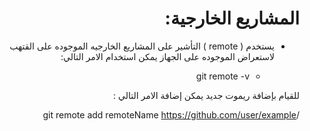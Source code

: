 
<div dir = rtl > 
  
 <h1> المشاريع الخارجية:
 </h1> 




 <ul>
  <li> <p>
يستخدم ( remote ) التأشير على المشاريع الخارجيه الموجوده على القتهب
لاستعراض الموجوده على الجهاز يمكن استخدام الامر التالي:


</p>
</li>
<ul>
  <li>git remote -v </li>
 </ul>
</ul>
<p> 

للقيام بإضافة ريموت جديد يمكن إضافة الامر التالي :

/git remote add remoteName https://github.com/user/example

</p>


   


  </dir >
